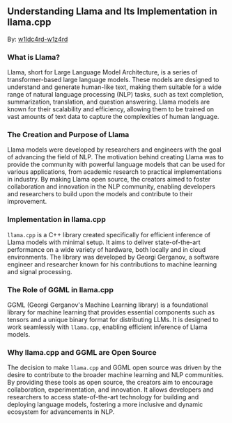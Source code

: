 ## Understanding Llama and Its Implementation in llama.cpp

By: [w1ldc4rd-w1z4rd](https://github.com/w1ldc4rd-w1z4rd)

### What is Llama?

Llama, short for Large Language Model Architecture, is a series of transformer-based large language models. These models are designed to understand and generate human-like text, making them suitable for a wide range of natural language processing (NLP) tasks, such as text completion, summarization, translation, and question answering. Llama models are known for their scalability and efficiency, allowing them to be trained on vast amounts of text data to capture the complexities of human language.

### The Creation and Purpose of Llama

Llama models were developed by researchers and engineers with the goal of advancing the field of NLP. The motivation behind creating Llama was to provide the community with powerful language models that can be used for various applications, from academic research to practical implementations in industry. By making Llama open source, the creators aimed to foster collaboration and innovation in the NLP community, enabling developers and researchers to build upon the models and contribute to their improvement.

### Implementation in llama.cpp

`llama.cpp` is a C++ library created specifically for efficient inference of Llama models with minimal setup. It aims to deliver state-of-the-art performance on a wide variety of hardware, both locally and in cloud environments. The library was developed by Georgi Gerganov, a software engineer and researcher known for his contributions to machine learning and signal processing.

### The Role of GGML in llama.cpp

GGML (Georgi Gerganov's Machine Learning library) is a foundational library for machine learning that provides essential components such as tensors and a unique binary format for distributing LLMs. It is designed to work seamlessly with `llama.cpp`, enabling efficient inference of Llama models.

### Why llama.cpp and GGML are Open Source

The decision to make `llama.cpp` and GGML open source was driven by the desire to contribute to the broader machine learning and NLP communities. By providing these tools as open source, the creators aim to encourage collaboration, experimentation, and innovation. It allows developers and researchers to access state-of-the-art technology for building and deploying language models, fostering a more inclusive and dynamic ecosystem for advancements in NLP.
